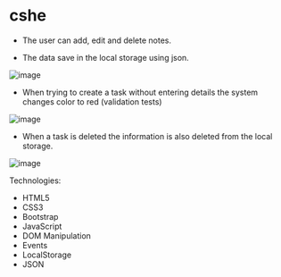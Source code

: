  
 # cshe
 
 
 * The user can add, edit and delete notes.
	
 * The data save in the local storage using json.
 
![image](https://user-images.githubusercontent.com/72446237/147338138-cfa87bce-87d4-40e5-a953-531df7c13c1f.png)

* When trying to create a task without entering details the system changes color to red (validation tests)

![image](https://user-images.githubusercontent.com/72446237/147338730-509dbb7b-b383-41c5-b39f-f611a63ea30c.png)


* When a task is deleted the information is also deleted from the local storage.
 
![image](https://user-images.githubusercontent.com/72446237/147338232-8f10ddb4-25ad-4559-9a0d-83bc80397700.png)


Technologies:

* HTML5
* CSS3
* Bootstrap
* JavaScript
* DOM Manipulation
* Events
* LocalStorage
* JSON
